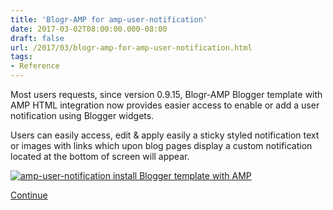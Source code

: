 ```yaml
---
title: 'Blogr-AMP for amp-user-notification'
date: 2017-03-02T08:00:00.000-08:00
draft: false
url: /2017/03/blogr-amp-for-amp-user-notification.html
tags: 
- Reference
---
```


Most users requests, since version 0.9.15, Blogr-AMP Blogger template with AMP HTML integration now provides easier access to enable or add a user notification using Blogger widgets.  
  
Users can easily access, edit & apply easily a sticky styled notification text or images with links which upon blog pages display a custom notification located at the bottom of screen will appear.  
  

[![amp-user-notification install Blogger template with AMP](https://1.bp.blogspot.com/-U1-4tRtI8iA/WLWw98DbwMI/AAAAAAAAhGw/krT6n0HQSL8hqzR1fnM3aO3MydNG5D8GgCLcB/s640/Blogger%2B%2BBlogr%2BAMP%2BHTML%2BUser%2Bnotification%2BLayout%2B%25281%2529.png)](https://1.bp.blogspot.com/-U1-4tRtI8iA/WLWw98DbwMI/AAAAAAAAhGw/krT6n0HQSL8hqzR1fnM3aO3MydNG5D8GgCLcB/s1600/Blogger%2B%2BBlogr%2BAMP%2BHTML%2BUser%2Bnotification%2BLayout%2B%25281%2529.png)

  
[Continue](https://blogr-amp.blogspot.com/2017/03/blogr-amp-for-amp-user-notification.html#more)